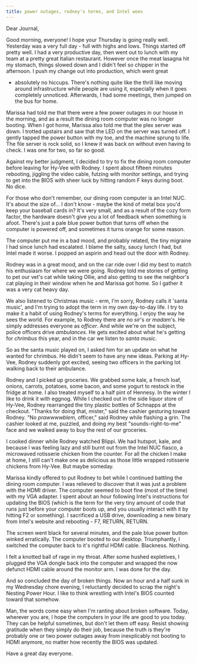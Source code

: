 ```yaml
---
title: power outages, rodney's terms, and Intel woes
---
```


Dear Journal,

Good morning, everyone! I hope your Thursday is going really well.
Yesterday was a very full day - full with highs and lows. Things started
off pretty well. I had a very productive day, then went out to lunch
with my team at a pretty great Italian restaurant. However once the meat
lasagna hit my stomach, things slowed down and I didn't feel so chipper
in the afternoon. I push my change out into production, which went great
- absolutely no hiccups. There's nothing quite like the thrill like
moving around infrastructure while people are using it, especially when
it goes completely unnoticed. Afterwards, I had some meetings, then
jumped on the bus for home.

Marissa had told me that there were a few power outages in our house in
the morning, and as a result the dining room computer was no longer
booting. When I got home, Marissa also told me that the plex server was
down. I trotted upstairs and saw that the LED on the server was turned
off. I gently tapped the power button with my toe, and the machine
sprung to life. The file server is rock solid, so I knew it was back on
without even having to check. I was one for two, so far so good.

Against my better judgment, I decided to try to fix the dining room
computer before leaving for Hy-Vee with Rodney. I spent about fifteen
minutes rebooting, jiggling the video cable, futzing with monitor
settings, and trying to get into the BIOS with sheer luck by hitting
random F keys during boot. No dice.

For those who don't remember, our dining room computer is an Intel NUC.
It's about the size of… I don't know - maybe the kind of metal box you'd
keep your baseball cards in? It's very small, and as a result of the
cozy form factor, the hardware doesn't give you a lot of feedback when
something is afoot. There's just a pale blue power button that turns off
when the computer is powered off, and sometimes it turns orange for some
reason.

The computer put me in a bad mood, and probably related, the tiny
migraine I had since lunch had escalated. I blame the salty, saucy lunch
I had, but Intel made it worse. I popped an aspirin and head out the
door with Rodney.

Rodney was in a great mood, and on the car ride over I did my best to
match his enthusiasm for where we were going. Rodney told me stories of
getting to pet our vet's cat while taking Ollie, and also getting to see
the neighbor's cat playing in their window when he and Marissa got home.
So I gather it was a very cat heavy day.

We also listened to Christmas music - erm, I'm sorry, Rodney calls it
'santa music', and I'm trying to adopt the term in my own day-to-day
life. I try to make it a habit of using Rodney's terms for everything. I
enjoy the way he sees the world. For example, to Rodney there are no
*sir*'s or *madam*'s. He simply addresses everyone as *officer*. And
while we're on the subject, police officers drive *ambulances*. He gets
excited about what he's getting for *chrimbus* this year, and in the car
we listen to *santa music*.

So as the santa music played on, I asked him for an update on what he
wanted for chrimbus. He didn't seem to have any new ideas. Parking at
Hy-Vee, Rodney suddenly got excited, seeing two officers in the parking
lot walking back to their ambulance.

Rodney and I picked up groceries. We grabbed some kale, a french loaf,
onions, carrots, potatoes, some bacon, and some yogurt to restock in the
fridge at home. I also treated myself to a half pint of Hennesy. In the
winter I like to drink it with eggnog. While I checked out in the side
liquor store of Hy-Vee, Rodney rearranged the tiny plastic bottles of
Schnapps at the checkout. "Thanks for doing that, mister," said the
cashier gesturing toward Rodney. "No *prawwwwblem*, officer," said
Rodney while flashing a grin. The cashier looked at me, puzzled, and
doing my best "sounds-right-to-me" face and we walked away to buy the
rest of our groceries.

I cooked dinner while Rodney watched Blippi. We had hutspot, kale, and
because I was feeling lazy and still burnt out from the Intel NUC
fiasco, a microwaved rotisserie chicken from the counter. For all the
chicken I make at home, I still can't make one as delicious as those
little wrapped rotisserie chickens from Hy-Vee. But maybe someday.

Marissa kindly offered to put Rodney to bet while I continued battling
the dining room computer. I was relieved to discover that it was just a
problem with the HDMI driver. The computer seemed to boot fine (most of
the time) with my VGA adapter. I spent about an hour following Intel's
instructions for updating the BIOS (which is the term for the very tiny
amount of code that runs just before your computer boots up, and you
usually interact with it by hitting F2 or something). I sacrificed a USB
drive, downloading a new binary from Intel's website and rebooting - F7,
RETURN, RETURN.

The screen went black for several minutes, and the pale blue power
button winked erratically. The computer booted to our desktop.
Triumphantly, I switched the computer back to it's rightful HDMI cable.
Blackness. Nothing.

I felt a knotted ball of rage in my throat. After some hushed
expletives, I plugged the VGA dongle back into the computer and wrapped
the now defunct HDMI cable around the monitor arm. I was done for the
day.

And so concluded the day of broken things. Now an hour and a half sunk
in my Wednesday chore evening, I reluctantly decided to scrap the
night's Nesting Power Hour. I like to think wrestling with Intel's BIOS
counted toward that somehow.

Man, the words come easy when I'm ranting about broken software. Today,
wherever you are, I hope the computers in your life are good to you
today. They can be helpful sometimes, but don't let them off easy.
Resist showing gratitude when they simply do their job, because the
truth is they're probably one or two power outages away from
inexplicably not booting to HDMI anymore, no matter how recently the
BIOS was updated.

Have a great day everyone.

